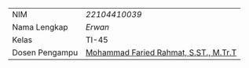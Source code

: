 |  |  |
|--|--|
| NIM | *22104410039* |
| Nama Lengkap | *Erwan* |
| Kelas | TI-45 |
| Dosen Pengampu | [Mohammad Faried Rahmat, S.ST., M.Tr.T](https://github.com/fariedrahmat) |
